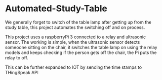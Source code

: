 # Automated-Study-Table
We generally forget to switch of the table lamp after getting up from the study table, this project automates the switching off and on process.

This project uses a raspberryPi 3 connected to a relay and ultrasonic sensor. The working is simple, when the ultrasonic sensor detects someoone sitting on the chair, it switches the table lamp on using the relay models and keeps checking if the person gets off the chair, the Pi puts the relay to off.

This can be further expanded to IOT by sending the time stamps to THingSpeak API
